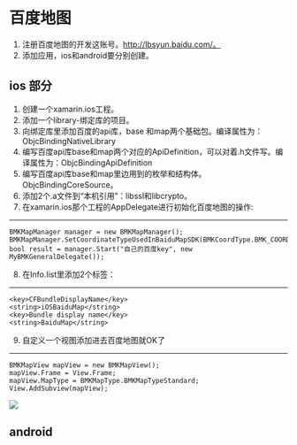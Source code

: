 # 百度地图
1. 注册百度地图的开发这账号。http://lbsyun.baidu.com/。
2. 添加应用，ios和android要分别创建。


## ios 部分
1. 创建一个xamarin.ios工程。
2. 添加一个library-绑定库的项目。
3. 向绑定库里添加百度的api库，base 和map两个基础包。编译属性为：ObjcBindingNativeLibrary
4. 编写百度api库base和map两个对应的ApiDefinition，可以对着.h文件写。编译属性为：ObjcBindingApiDefinition
5. 编写百度api库base和map里边用到的枚举和结构体。ObjcBindingCoreSource。
6. 添加2个.a文件到“本机引用”：libssl和libcrypto。
7. 在xamarin.ios那个工程的AppDelegate进行初始化百度地图的操作:
--- 
	BMKMapManager manager = new BMKMapManager();
	BMKMapManager.SetCoordinateTypeUsedInBaiduMapSDK(BMKCoordType.BMK_COORDTYPE_BD09LL);
	bool result = manager.Start("自己的百度key", new MyBMKGeneralDelegate()); 

8. 在Info.list里添加2个标签：
---
	<key>CFBundleDisplayName</key>      
	<string>iOSBaiduMap</string>          
	<key>Bundle display name</key>           
	<string>BaiduMap</string>  
9. 自定义一个视图添加进去百度地图就OK了
---
	BMKMapView mapView = new BMKMapView();       
	mapView.Frame = View.Frame;        
	mapView.MapType = BMKMapType.BMKMapTypeStandard;       
	View.AddSubview(mapView);        

![](https://github.com/limingnihao/XamarinForms/blob/master/Printscreen/%E7%99%BE%E5%BA%A6%E5%9C%B0%E5%9B%BE-ios.jpg)


## android
